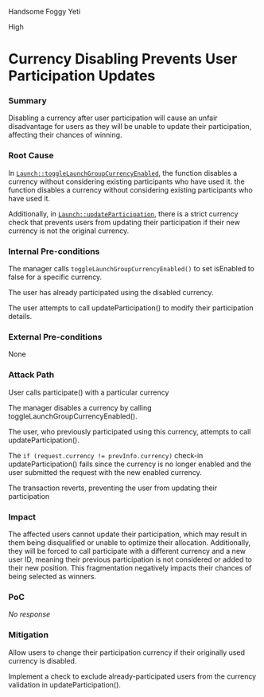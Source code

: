 Handsome Foggy Yeti

High

# Currency Disabling Prevents User Participation Updates

### Summary

Disabling a currency after user participation will cause an unfair disadvantage for users as they will be unable to update their participation, affecting their chances of winning.

### Root Cause

In [`Launch::toggleLaunchGroupCurrencyEnabled`](https://github.com/sherlock-audit/2025-02-rova/blob/53fb6d71d253676bfbd00926e8f217f40c62d8c5/rova-contracts/src/Launch.sol?plain=1#L740-L746), the function disables a currency without considering existing participants who have used it. the function disables a currency without considering existing participants who have used it.

Additionally, in [`Launch::updateParticipation`](https://github.com/sherlock-audit/2025-02-rova/blob/53fb6d71d253676bfbd00926e8f217f40c62d8c5/rova-contracts/src/Launch.sol?plain=1#L338-L340), there is a strict currency check that prevents users from updating their participation if their new currency is not the original currency.


### Internal Pre-conditions

The manager calls `toggleLaunchGroupCurrencyEnabled()` to set isEnabled to false for a specific currency.

The user has already participated using the disabled currency.

The user attempts to call updateParticipation() to modify their participation details.

### External Pre-conditions

None

### Attack Path

User calls participate() with a particular currency

The manager disables a currency by calling toggleLaunchGroupCurrencyEnabled().

The user, who previously participated using this currency, attempts to call updateParticipation().

The `if (request.currency != prevInfo.currency)` check-in updateParticipation() fails since the currency is no longer enabled and the user submitted the request with the new enabled currency.

The transaction reverts, preventing the user from updating their participation

### Impact

The affected users cannot update their participation, which may result in them being disqualified or unable to optimize their allocation. Additionally, they will be forced to call participate with a different currency and a new user ID, meaning their previous participation is not considered or added to their new position. This fragmentation negatively impacts their chances of being selected as winners.

### PoC

_No response_

### Mitigation

Allow users to change their participation currency if their originally used currency is disabled.

Implement a check to exclude already-participated users from the currency validation in updateParticipation().